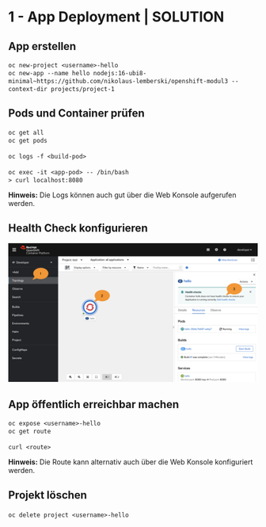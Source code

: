 # 1 - App Deployment | SOLUTION

## App erstellen

```shell
oc new-project <username>-hello  
oc new-app --name hello nodejs:16-ubi8-minimal~https://github.com/nikolaus-lemberski/openshift-modul3 --context-dir projects/project-1
```

## Pods und Container prüfen

```shell
oc get all  
oc get pods  

oc logs -f <build-pod>  

oc exec -it <app-pod> -- /bin/bash  
> curl localhost:8080
```

**Hinweis:** Die Logs können auch gut über die Web Konsole aufgerufen werden.

## Health Check konfigurieren
![OpenShift Web Console](healthchecks.png "OpenShift Web Console")

## App öffentlich erreichbar machen

```shell
oc expose <username>-hello  
oc get route  

curl <route>  
```

**Hinweis:** Die Route kann alternativ auch über die Web Konsole konfiguriert werden.

## Projekt löschen

`oc delete project <username>-hello`